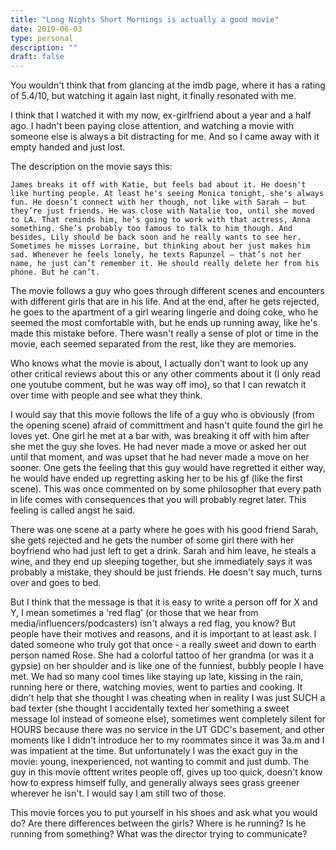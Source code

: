 ```yaml
---
title: "Long Nights Short Mornings is actually a good movie"
date: 2019-06-03
type: personal
description: ""
draft: false
---
```

You wouldn't think that from glancing at the imdb page, where it has a rating of 5.4/10, but watching it again last night, it finally resonated with me.

I think that I watched it with my now, ex-girlfriend about a year and a half ago. I hadn't been paying close attention, and watching a movie with someone else is always a bit distracting for me. And so I came away with it empty handed and just lost.

The description on the movie says this:
```
James breaks it off with Katie, but feels bad about it. He doesn't like hurting people. At least he's seeing Monica tonight, she's always fun. He doesn’t connect with her though, not like with Sarah – but they’re just friends. He was close with Natalie too, until she moved to LA. That reminds him, he’s going to work with that actress, Anna something. She’s probably too famous to talk to him though. And besides, Lily should be back soon and he really wants to see her. Sometimes he misses Lorraine, but thinking about her just makes him sad. Whenever he feels lonely, he texts Rapunzel – that’s not her name, he just can’t remember it. He should really delete her from his phone. But he can’t.
```

The movie follows a guy who goes through different scenes and encounters with different girls that are in his life. And at the end, after he gets rejected, he goes to the apartment of a girl wearing lingerie and doing coke, who he seemed the most comfortable with, but he ends up running away, like he's made this mistake before. There wasn't really a sense of plot or time in the movie, each seemed separated from the rest, like they are memories.

Who knows what the movie is about, I actually don't want to look up any other critical reviews about this or any other comments about it (I only read one youtube comment, but he was way off imo), so that I can rewatch it over time with people and see what they think.

I would say that this movie follows the life of a guy who is obviously (from the opening scene) afraid of committment and hasn't quite found the girl he loves yet.
One girl he met at a bar with, was breaking it off with him after she met the guy she loves. He had never made a move or asked her out until that moment, and was upset that he had never made a move on her sooner. One gets the feeling that this guy would have regretted it either way, he would have ended up regretting asking her to be his gf (like the first scene). This was once commented on by some philosopher that every path in life comes with consequences that you will probably regret later. This feeling is called angst he said.

There was one scene at a party where he goes with his good friend Sarah, she gets rejected and he gets the number of some girl there with her boyfriend who had just left to get a drink. Sarah and him leave, he steals a wine, and they end up sleeping together, but she immediately says it was probably a mistake, they should be just friends. He doesn't say much, turns over and goes to bed.

But I think that the message is that it is easy to write a person off for X and Y, I mean sometimes a 'red flag' (or those that we hear from media/influencers/podcasters) isn't always a red flag, you know? But people have their motives and reasons, and it is important to at least ask. I dated someone who truly got that once - a really sweet and down to earth person named Rose. She had a colorful tattoo of her grandma (or was it a gypsie) on her shoulder and is like one of the funniest, bubbly people I have met. We had so many cool times like staying up late, kissing in the rain, running here or there, watching movies, went to parties and cooking. It didn't help that she thought I was cheating when in reality I was just SUCH a bad texter (she thought I accidentally texted her something a sweet message lol instead of someone else), sometimes went completely silent for HOURS because there was no service in the UT GDC's basement, and other moments like I didn't introduce her to my roommates since it was 3a.m and I was impatient at the time. But unfortunately I was the exact guy in the movie: young, inexperienced, not wanting to commit and just dumb.
The guy in this movie ofttent writes people off, gives up too quick, doesn't know how to express himself fully, and generally always sees grass greener wherever he isn't. I would say I am still two of those.

This movie forces you to put yourself in his shoes and ask what you would do? Are there differences between the girls? Where is he running? Is he running from something? What was the director trying to communicate?
